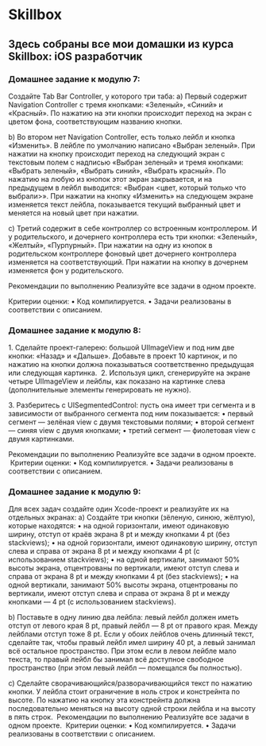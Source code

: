 # Skillbox

## Здесь собраны все мои домашки из курса Skillbox: iOS разработчик


### Домашнее задание к модулю 7:

Создайте Tab Bar Controller, у которого три таба:
a) Первый содержит Navigation Controller с тремя кнопками: «Зеленый», «Синий» и «Красный». По нажатию на эти кнопки происходит переход на экран с цветом фона, соответствующим названию кнопки.

b) Во втором нет Navigation Controller, есть только лейбл и кнопка «Изменить». В лейбле по умолчанию написано «Выбран зеленый». При нажатии на кнопку происходит переход на следующий экран с текстовым полем с надписью «Выбран зеленый» и тремя кнопками: «Выбрать зеленый», «Выбрать синий», «Выбрать красный». По нажатию на любую из кнопок этот экран закрывается, и на предыдущем в лейбл выводится: «Выбран &lt;цвет, который только что выбрали&gt;». При нажатии на кнопку «Изменить» на следующем экране изменяется текст лейбла, показывается текущий выбранный цвет и меняется на новый цвет при нажатии.

c) Третий содержит в себе контроллер со встроенным контроллером. И у родительского, и дочернего контроллера есть три кнопки: «Зеленый», «Желтый», «Пурпурный». При нажатии на одну из кнопок в родительском контроллере фоновый цвет дочернего контроллера изменяется на соответствующий. При нажатии на кнопку в дочернем изменяется фон у родительского.

Рекомендации по выполнению
Реализуйте все задачи в одном проекте.

Критерии оценки:
    •    Код компилируется.
    •    Задачи реализованы в соответствии с описанием.


### Домашнее задание к модулю 8:

1. Сделайте проект-галерею: большой UIImageView и под ним две кнопки: «Назад» и «Дальше». Добавьте в проект 10 картинок, и по нажатию на кнопки должна показываться соответственно предыдущая или следующая картинка.
 2. Используя цикл, сгенерируйте на экране четыре UIImageView и лейблы, как показано на картинке слева (дополнительные элементы генерировать не нужно).

3. Разберитесь с UISegmentedControl: пусть она имеет три сегмента и в зависимости от выбранного сегмента под ним показывается:
    •    первый сегмент — зелёная view с двумя текстовыми полями;
    •    второй сегмент — синяя view с двумя кнопками;
    •    третий сегмент — фиолетовая view с двумя картинками.
    
Рекомендации по выполнению
Реализуйте все задачи в одном проекте.
 Критерии оценки:
    •    Код компилируется.
    •    Задачи реализованы в соответствии с описанием.


### Домашнее задание к модулю 9:

Для всех задач создайте один Xcode-проект и реализуйте их на отдельных экранах: a) Создайте три кнопки (зёленую, синюю, жёлтую), которые находятся:
    •    на одной горизонтали, имеют одинаковую ширину, отступ от краёв экрана 8 pt и между кнопками 4 pt (без stackviews);
    •    на одной горизонтали, имеют одинаковую ширину, отступ слева и справа от экрана 8 pt и между кнопками 4 pt (с использованием stackviews);
    •    на одной вертикали, занимают 50% высоты экрана, отцентрованы по вертикали, имеют отступ слева и справа от экрана 8 pt и между кнопками 4 pt (без stackviews);
    •    на одной вертикали, занимают 50% высоты экрана, отцентрованы по вертикали, имеют отступ слева и справа от экрана 8 pt и между кнопками — 4 pt (с использованием stackviews).
    
b) Поставьте в одну линию два лейбла: левый лейбл должен иметь отступ от левого края 8 pt, правый лейбл — 8 pt от правого края. Между лейблами отступ тоже 8 pt.
Если у обоих лейблов очень длинный текст, сделайте так, чтобы правый лейбл имел ширину 40 pt, а левый занимал всё остальное пространство. При этом если в левом лейбле мало текста, то правый лейбл бы занимал всё доступное свободное пространство (при этом левый лейбл — помещался бы полностью).

c) Сделайте сворачивающийся/разворачивающийся текст по нажатию кнопки. У лейбла стоит ограничение в ноль строк и констрейнта по высоте. По нажатию на кнопку эта констрейнта должна последовательно меняться на высоту одной строки лейбла и на высоту в пять строк.
 Рекомендации по выполнению Реализуйте все задачи в одном проекте.
 Критерии оценки:
    •    Код компилируется.
    •    Задачи реализованы в соответствии с описанием.
